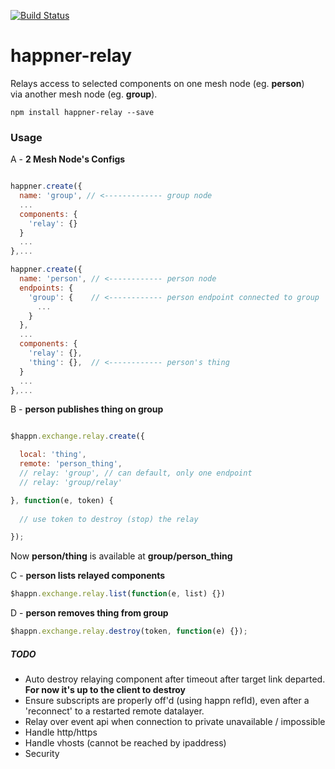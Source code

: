 [![Build Status](https://travis-ci.org/happner/happner-relay.svg?branch=master)](https://travis-ci.org/happner/happner-relay)

# happner-relay

Relays access to selected components on one mesh node (eg. __person__)<br/>
via another mesh node (eg. __group__).

`npm install happner-relay --save`

### Usage

A - __2 Mesh Node's Configs__

```javascript

happner.create({
  name: 'group', // <------------- group node
  ...
  components: {
    'relay': {}
  }
  ...
},...

happner.create({
  name: 'person', // <------------ person node
  endpoints: {
    'group': {    // <------------ person endpoint connected to group
      ...
    }
  },
  ...
  components: {
    'relay': {},
    'thing': {},  // <------------ person's thing
  }
  ...
},...

```

B - __person publishes thing on group__

```javascript

$happn.exchange.relay.create({

  local: 'thing',
  remote: 'person_thing',
  // relay: 'group', // can default, only one endpoint
  // relay: 'group/relay'

}, function(e, token) {
  
  // use token to destroy (stop) the relay

});

```

Now __person/thing__ is available at __group/person_thing__

C - __person lists relayed components__

```javascript
$happn.exchange.relay.list(function(e, list) {})
```


D - __person removes thing from group__

```javascript
$happn.exchange.relay.destroy(token, function(e) {});
```


##### TODO

* Auto destroy relaying component after timeout after target link departed. __For now it's up to the client to destroy__
* Ensure subscripts are properly off'd (using happn refId), even after a 'reconnect' to a restarted remote datalayer.
* Relay over event api when connection to private unavailable / impossible
* Handle http/https
* Handle vhosts (cannot be reached by ipaddress)
* Security


